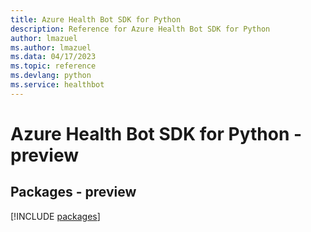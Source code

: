 ```yaml
---
title: Azure Health Bot SDK for Python
description: Reference for Azure Health Bot SDK for Python
author: lmazuel
ms.author: lmazuel
ms.data: 04/17/2023
ms.topic: reference
ms.devlang: python
ms.service: healthbot
---
```

# Azure Health Bot SDK for Python - preview
## Packages - preview
[!INCLUDE [packages](health-bot-index.md)]